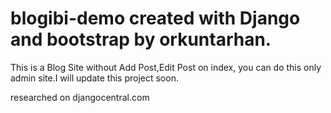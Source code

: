 # blogibi-demo created with Django and bootstrap by orkuntarhan.

This is a Blog Site without Add Post,Edit Post on index, you can do this only admin site.I will update this project soon.

researched on djangocentral.com

